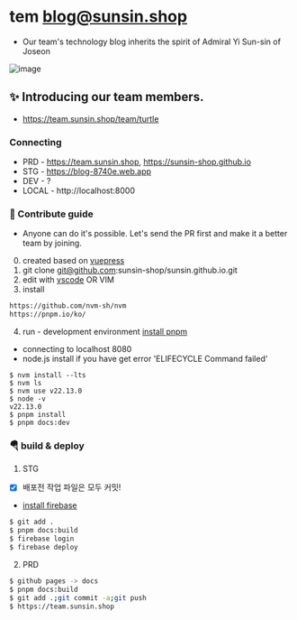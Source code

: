 # tem blog@sunsin.shop
- Our team's technology blog inherits the spirit of Admiral Yi Sun-sin of Joseon
  
![image](https://github.com/user-attachments/assets/6bb733db-b567-4664-9d52-1e7c4d939106)

## ✨ Introducing our team members.
- https://team.sunsin.shop/team/turtle

### Connecting
- PRD - https://team.sunsin.shop, https://sunsin-shop.github.io
- STG - https://blog-8740e.web.app
- DEV - ?
- LOCAL - http://localhost:8000

### 🔌 Contribute guide
- Anyone can do it's possible. Let's send the PR first and make it a better team by joining.

0. created based on [vuepress](https://v2.vuepress.vuejs.org/)
1. git clone git@github.com:sunsin-shop/sunsin.github.io.git
2. edit with [vscode](https://code.visualstudio.com/) OR VIM
3. install
``` bash
https://github.com/nvm-sh/nvm
https://pnpm.io/ko/
```
4. run - development environment [install pnpm](https://pnpm.io/installation)
- connecting to localhost 8080
- node.js install if you have get error 'ELIFECYCLE Command failed'
```
$ nvm install --lts
$ nvm ls
$ nvm use v22.13.0
$ node -v
v22.13.0
$ pnpm install
$ pnpm docs:dev
```

### 🪂 build & deploy
1. STG
- [x] 배포전 작업 파일은 모두 커밋!
- [install firebase](https://v2.vuepress.vuejs.org/guide/deployment.html#google-firebase)

``` bash
$ git add .
$ pnpm docs:build
$ firebase login
$ firebase deploy
```

2. PRD
```bash
$ github pages -> docs
$ pnpm docs:build
$ git add .;git commit -a;git push 
$ https://team.sunsin.shop
```
